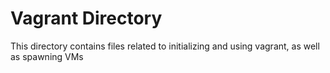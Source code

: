 # Vagrant Directory
This directory contains files related to initializing and using vagrant, as well as spawning VMs

